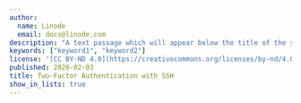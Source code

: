 ```yaml
---
author:
  name: Linode
  email: docs@linode.com
description: "A text passage which will appear below the title of the section on the section's page."
keywords: ["keyword1", "keyword2"]
license: '[CC BY-ND 4.0](https://creativecommons.org/licenses/by-nd/4.0)'
published: 2020-02-03
title: Two-Factor Authentication with SSH
show_in_lists: true
---
```


